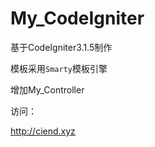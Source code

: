 # My_CodeIgniter

基于CodeIgniter3.1.5制作
 
模板采用`Smarty`模板引擎  

增加My_Controller  

访问：  

<http://ciend.xyz>



